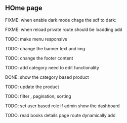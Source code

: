 ## HOme page

FIXME: when enable dark mode chage the sdf to dark:

FIXME: when reload private route should be loadding add

TODO: make menu responsive

TODO: change the banner text and img

TODO: change the footer content

TODO: add category need to edit functionality

DONE: show the category based product

TODO: update the product

TODO: filter , pagination, sorting

TODO: set user based role if admin show the dashboard

TODO: read books details page route dynamically add
